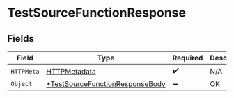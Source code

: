 # TestSourceFunctionResponse


## Fields

| Field                                                                  | Type                                                                   | Required                                                               | Description                                                            |
| ---------------------------------------------------------------------- | ---------------------------------------------------------------------- | ---------------------------------------------------------------------- | ---------------------------------------------------------------------- |
| `HTTPMeta`                                                             | [HTTPMetadata](./httpmetadata.md)                                      | :heavy_check_mark:                                                     | N/A                                                                    |
| `Object`                                                               | [*TestSourceFunctionResponseBody](./testsourcefunctionresponsebody.md) | :heavy_minus_sign:                                                     | OK                                                                     |